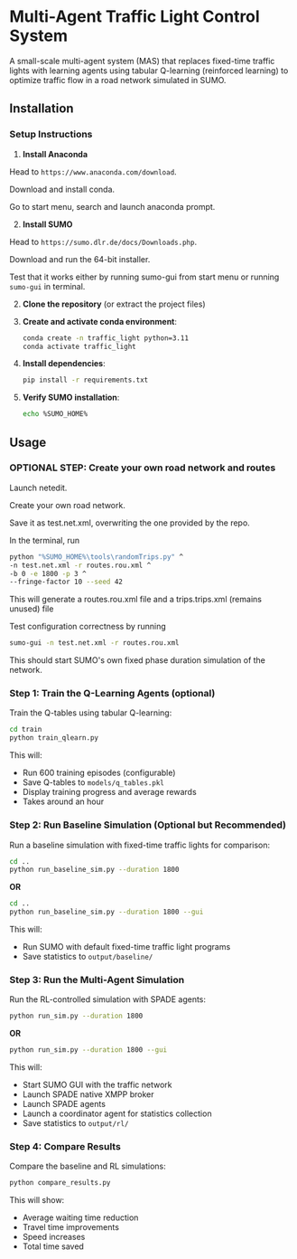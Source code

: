 # Multi-Agent Traffic Light Control System

A small-scale multi-agent system (MAS) that replaces fixed-time traffic lights with learning agents using tabular Q-learning (reinforced learning) to optimize traffic flow in a road network simulated in SUMO.

## Installation

### Setup Instructions

1. **Install Anaconda**

Head to `https://www.anaconda.com/download`.

Download and install conda.

Go to start menu, search and launch anaconda prompt.

2. **Install SUMO**

Head to `https://sumo.dlr.de/docs/Downloads.php`.

Download and run the 64-bit installer.

Test that it works either by running sumo-gui from start menu or running `sumo-gui` in terminal.

2. **Clone the repository** (or extract the project files)

3. **Create and activate conda environment**:
   ```bash
   conda create -n traffic_light python=3.11
   conda activate traffic_light
   ```

4. **Install dependencies**:
   ```bash
   pip install -r requirements.txt
   ```

5. **Verify SUMO installation**:
   ```bash
   echo %SUMO_HOME%
   ```

## Usage

### OPTIONAL STEP: Create your own road network and routes

Launch netedit.

Create your own road network.

Save it as test.net.xml, overwriting the one provided by the repo.

In the terminal, run

```bash
python "%SUMO_HOME%\tools\randomTrips.py" ^
-n test.net.xml -r routes.rou.xml ^
-b 0 -e 1800 -p 3 ^
--fringe-factor 10 --seed 42
```

This will generate a routes.rou.xml file and a trips.trips.xml (remains unused) file

Test configuration correctness by running

```bash
sumo-gui -n test.net.xml -r routes.rou.xml
```

This should start SUMO's own fixed phase duration simulation of the network.

### Step 1: Train the Q-Learning Agents (optional)

Train the Q-tables using tabular Q-learning:

```bash
cd train
python train_qlearn.py
```

This will:
- Run 600 training episodes (configurable)
- Save Q-tables to `models/q_tables.pkl`
- Display training progress and average rewards
- Takes around an hour

### Step 2: Run Baseline Simulation (Optional but Recommended)

Run a baseline simulation with fixed-time traffic lights for comparison:

```bash
cd ..
python run_baseline_sim.py --duration 1800
```

**OR**

```bash
cd ..
python run_baseline_sim.py --duration 1800 --gui
```

This will:
- Run SUMO with default fixed-time traffic light programs
- Save statistics to `output/baseline/`

### Step 3: Run the Multi-Agent Simulation

Run the RL-controlled simulation with SPADE agents:

```bash
python run_sim.py --duration 1800
```

**OR**

```bash
python run_sim.py --duration 1800 --gui
```

This will:
- Start SUMO GUI with the traffic network
- Launch SPADE native XMPP broker
- Launch SPADE agents
- Launch a coordinator agent for statistics collection
- Save statistics to `output/rl/`

### Step 4: Compare Results

Compare the baseline and RL simulations:

```bash
python compare_results.py
```

This will show:
- Average waiting time reduction
- Travel time improvements
- Speed increases
- Total time saved
